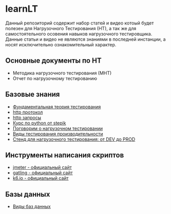 # learnLT

Данный репозиторий содержит набор статей и видео котоый будет полезен для Нагрузочного Тестирования (НТ), а так же для самостоятельного осовения навыков нагрузочного тестировщика. Данные статьи и видео не являются знаниями в последней инстанции, а носят исключительно ознакомительный характер.

## Основные документы по НТ

* Методика нагрузочного тестирования (МНТ)
* Отчет по нагрузочному тестированию

## Базовые знания

* [Фундаментальная теория тестирования](https://habr.com/ru/post/549054/)
* [http протокол](https://ru.wikipedia.org/wiki/HTTP)
* [http запросы](https://selectel.ru/blog/http-request/)
* [Курс по python от stepik](https://stepik.org/course/67/syllabus)
* [Поговорим о нагрузочном тестировании](https://habr.com/ru/company/veeam/blog/578942/)
* [Виды тестирования производительности](https://software-testing.ru/library/testing/performance-testing/3444-thoughts-performance-testing-types)
* [Стенд для нагрузочного тестирования: от DEV до PROD](https://habr.com/ru/company/rtlabs/blog/577580/)

## Инструменты написания скриптов

* [jmeter - официальный сайт](https://jmeter.apache.org/)
* [gatling - официальный сайт](https://gatling.io/)
* [k6.io - официальный сайт](https://k6.io/)

## Базы данных

* [Виды баз данных](https://selectel.ru/blog/databases-types/)

